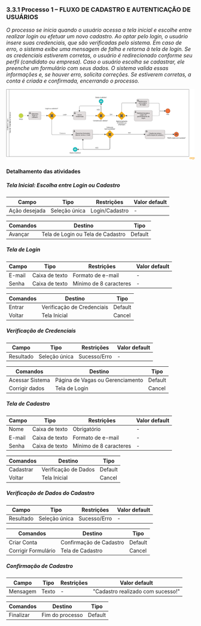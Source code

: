 ### 3.3.1 Processo 1 – FLUXO DE CADASTRO E AUTENTICAÇÃO DE USUÁRIOS

_O processo se inicia quando o usuário acessa a tela inicial e escolhe entre realizar login ou efetuar um novo cadastro. Ao optar pelo login, o usuário insere suas credenciais, que são verificadas pelo sistema. Em caso de erro, o sistema exibe uma mensagem de falha e retorna à tela de login. Se as credenciais estiverem corretas, o usuário é redirecionado conforme seu perfil (candidato ou empresa). Caso o usuário escolha se cadastrar, ele preenche um formulário com seus dados. O sistema valida essas informações e, se houver erro, solicita correções. Se estiverem corretas, a conta é criada e confirmada, encerrando o processo._

![Modelo BPMN do Processo 1](../images/Processo1-Cadastro_Login_BPMN.png
)

#### Detalhamento das atividades

##### Tela Inicial: Escolha entre Login ou Cadastro

| **Campo**       | **Tipo**         | **Restrições** | **Valor default** |
|-----------------|------------------|----------------|-------------------|
| Ação desejada   | Seleção única    | Login/Cadastro | -                 |

| **Comandos**   | **Destino**        | **Tipo**  |
|----------------|--------------------|-----------|
| Avançar        | Tela de Login ou Tela de Cadastro | Default |

##### Tela de Login

| **Campo** | **Tipo**       | **Restrições**         | **Valor default** |
|----------|----------------|------------------------|-------------------|
| E-mail   | Caixa de texto | Formato de e-mail      | -                 |
| Senha    | Caixa de texto | Mínimo de 8 caracteres | -                 |

| **Comandos**   | **Destino**               | **Tipo**  |
|---------------|---------------------------|-----------|
| Entrar        | Verificação de Credenciais | Default   |
| Voltar        | Tela Inicial               | Cancel    |

##### Verificação de Credenciais

| **Campo**        | **Tipo**       | **Restrições**   | **Valor default** |
|------------------|----------------|------------------|-------------------|
| Resultado        | Seleção única  | Sucesso/Erro     | -                 |

| **Comandos**       | **Destino**                         | **Tipo**  |
|--------------------|-------------------------------------|-----------|
| Acessar Sistema    | Página de Vagas ou Gerenciamento    | Default   |
| Corrigir dados     | Tela de Login                       | Cancel    |

##### Tela de Cadastro

| **Campo**      | **Tipo**       | **Restrições**           | **Valor default** |
|----------------|----------------|--------------------------|-------------------|
| Nome           | Caixa de texto | Obrigatório              | -                 |
| E-mail         | Caixa de texto | Formato de e-mail        | -                 |
| Senha          | Caixa de texto | Mínimo de 8 caracteres   | -                 |

| **Comandos**   | **Destino**           | **Tipo**  |
|----------------|-----------------------|-----------|
| Cadastrar      | Verificação de Dados  | Default   |
| Voltar         | Tela Inicial           | Cancel    |

##### Verificação de Dados do Cadastro

| **Campo**        | **Tipo**       | **Restrições**   | **Valor default** |
|------------------|----------------|------------------|-------------------|
| Resultado        | Seleção única  | Sucesso/Erro     | -                 |

| **Comandos**       | **Destino**            | **Tipo**  |
|--------------------|------------------------|-----------|
| Criar Conta        | Confirmação de Cadastro | Default  |
| Corrigir Formulário| Tela de Cadastro        | Cancel   |

##### Confirmação de Cadastro

| **Campo**       | **Tipo** | **Restrições** | **Valor default**                    |
|----------------|----------|----------------|--------------------------------------|
| Mensagem       | Texto    | -              | "Cadastro realizado com sucesso!"   |

| **Comandos**   | **Destino**       | **Tipo**  |
|----------------|-------------------|-----------|
| Finalizar      | Fim do processo   | Default   |
